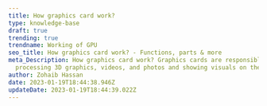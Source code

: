 ```yaml
---
title: How graphics card work?
type: knowledge-base
draft: true
trending: true
trendname: Working of GPU
seo_title: How graphics card work? - Functions, parts & more
meta_Description: How graphics card work? Graphics cards are responsible for
  processing 3D graphics, videos, and photos and showing visuals on the screen.
author: Zohaib Hassan
date: 2023-01-19T18:44:38.946Z
updateDate: 2023-01-19T18:44:39.022Z
---
```

